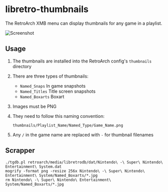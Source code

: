 # libretro-thumbnails

The RetroArch XMB menu can display thumbnails for any game in a playlist.

![Screenshot](http://www.lakka.tv/doc/images/thumbnails.png)

## Usage

1. The thumbnails are installed into the RetroArch config's `thumbnails` directory

2. There are three types of thumbnails:
    - `Named_Snaps` In game snapshots
    - `Named_Titles` Title screen snapshots
    - `Named_Boxarts` Boxart

3. Images must be PNG

4. They need to follow this naming convention:
    ```
    thumbnails/Playlist_Name/Named_Type/Game_Name.png
    ```

5. Any `/` in the game name are replaced with `-` for thumbnail filenames

## Scrapper

    ./tgdb.pl retroarch/media/libretrodb/dat/Nintendo\ -\ Super\ Nintendo\ Entertainment\ System.dat  
    mogrify -format png -resize 256x Nintendo\ -\ Super\ Nintendo\ Entertainment\ System/Named_Boxarts/*.jpg
    rm Nintendo\ -\ Super\ Nintendo\ Entertainment\ System/Named_Boxarts/*.jpg

